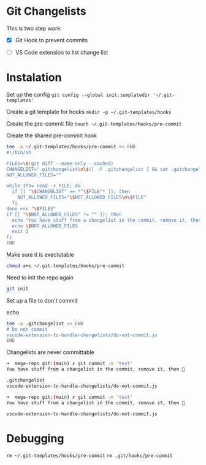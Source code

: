 # Git Changelists

This is two step work:

- [x] Git Hook to prevent commits
- [ ] VS Code extension to list change list


# Instalation

Set up the config
`git config --global init.templatedir '~/.git-templates'`

Create a git template for hooks
`mkdir -p ~/.git-templates/hooks`

Create the pre-commit file
`touch ~/.git-templates/hooks/pre-commit`

Create the shared pre-commit hook
```bash
tee -a ~/.git-templates/hooks/pre-commit << END
#!/bin/sh

FILES=\$(git diff --name-only --cached)
CHANGELIST=".gitchangelist\n\$([ -f .gitchangelist ] && cat .gitchangelist | grep "^[^#]")"
NOT_ALLOWED_FILES=""

while IFS= read -r FILE; do
  if [[ "\$CHANGELIST" == *"\$FILE"* ]]; then
    NOT_ALLOWED_FILES="\$NOT_ALLOWED_FILES\n\$FILE"
  fi
done <<< "\$FILES"
if [[ "\$NOT_ALLOWED_FILES" != "" ]]; then
  echo "You have stuff from a changelist in the commit, remove it, then 🚢"
  echo \$NOT_ALLOWED_FILES
  exit 1
fi
END
```

Make sure it is exectutable
```bash
chmod a+x ~/.git-templates/hooks/pre-commit
```

Need to init the repo again
```bash
git init
```

Set up a file to don't commit 

echo 
```bash
tee -a .gitchangelist << END
# Do not commit
vscode-extension-to-handle-changelists/do-not-commit.js
END
```

Changelists are never committable

```bash
➜  mega-repo git:(main) ✗ git commit -m 'test'
You have stuff from a changelist in the commit, remove it, then 🚢

.gitchangelist
vscode-extension-to-handle-changelists/do-not-commit.js
```

```bash
➜  mega-repo git:(main) ✗ git commit -m 'test'                
You have stuff from a changelist in the commit, remove it, then 🚢

vscode-extension-to-handle-changelists/do-not-commit.js
```


# Debugging

`rm ~/.git-templates/hooks/pre-commit`
`rm .git/hooks/pre-commit`
